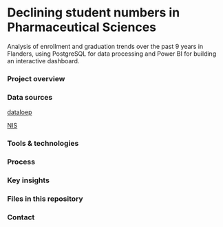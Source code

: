 # Declining student numbers in Pharmaceutical Sciences
Analysis of enrollment and graduation trends over the past 9 years in Flanders, using PostgreSQL for data processing and Power BI for building an interactive dashboard.

### Project overview

### Data sources
[dataloep](https://www.onderwijs.vlaanderen.be/nl/onderwijsstatistieken/dataloep-aan-de-slag-met-cijfers-over-onderwijs/download-je-dataset-uit-dataloep)

[NIS](https://statbel.fgov.be/nl/over-statbel/methodologie/classificaties/geografie)

### Tools & technologies

### Process

### Key insights

### Files in this repository

### Contact
